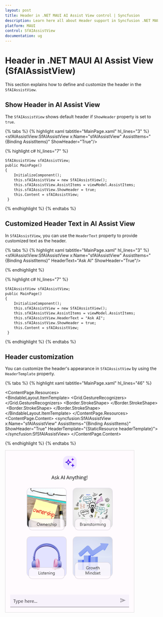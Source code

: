 ```yaml
---
layout: post
title: Header in .NET MAUI AI Assist View control | Syncfusion
description: Learn here all about Header support in Syncfusion .NET MAUI AI Assist View (SfAIAssistView) control and more.
platform: MAUI
control: SfAIAssistView
documentation: ug
---
```


# Header in .NET MAUI AI Assist View (SfAIAssistView)

This section explains how to define and customize the header in the `SfAIAssistView`.

## Show Header in AI Assist View

The `SfAIAssistView` shows default header if `ShowHeader` property is set to `true`. 

{% tabs %}
{% highlight xaml tabtitle="MainPage.xaml" hl_lines="3" %}
         <sfAIAssistView:SfAIAssistView x:Name="sfAIAssistView"
                                        AssistItems="{Binding AssistItems}"
                                        ShowHeader="True"/>  

{% highlight c# hl_lines="7" %} 

    SfAIAssistView sfAIAssistView; 
    public MainPage() 
    { 
        InitializeComponent(); 
        this.sfAIAssistView = new SfAIAssistView();
        this.sfAIAssistView.AssistItems = viewModel.AssistItems; 
        this.sfAIAssistView.ShowHeader = true;
        this.Content = sfAIAssistView; 
     } 

{% endhighlight %}
{% endtabs %}


## Customized Header Text in AI Assist View

In `SfAIAssistView`, you can use the `HeaderText` property to provide customized text as the header.

{% tabs %}
{% highlight xaml tabtitle="MainPage.xaml" hl_lines="3" %}
         <sfAIAssistView:SfAIAssistView x:Name="sfAIAssistView"
                                        AssistItems="{Binding AssistItems}"
                                        HeaderText="Ask AI"
                                        ShowHeader="True"/>  

{% endhighlight %} 

{% highlight c# hl_lines="7" %} 

    SfAIAssistView sfAIAssistView; 
    public MainPage() 
    { 
        InitializeComponent(); 
        this.sfAIAssistView = new SfAIAssistView();
        this.sfAIAssistView.AssistItems = viewModel.AssistItems; 
        this.sfAIAssistView.HeaderText = "Ask AI";
        this.sfAIAssistView.ShowHeader = true;
        this.Content = sfAIAssistView; 
     } 

{% endhighlight %}
{% endtabs %}

## Header customization

You can customize the header's appearance in `SfAIAssistView` by using the `HeaderTemplate` property.

{% tabs %}
{% highlight xaml tabtitle="MainPage.xaml" hl_lines="46" %}

 <ContentPage.Resources>
        <ResourceDictionary>
            <DataTemplate x:Key="headerTemplate">
                <Grid RowDefinitions="45,30,Auto" RowSpacing="10" Padding="0,18,0,0">
                    <Image  Source="aiassistview.png" HorizontalOptions="Center"/>                 
                    <Label Padding="0,5,0,0" Text="Ask AI Anything!" HorizontalOptions="Center" Grid.Row="1" FontSize="16"/>
                    <FlexLayout x:Name="headerlayout"
                                BindableLayout.ItemsSource="{Binding HeaderInfoCollection}"
                                Grid.Row="2"
                                Wrap="Wrap"
                                JustifyContent="Center"
                                Direction="Row"
                                Padding="10">
                        <BindableLayout.ItemTemplate>
                            <DataTemplate>
                                <Grid RowDefinitions="*,Auto,10" Padding="10">
                                    <Grid.GestureRecognizers>
                                        <TapGestureRecognizer Command="{Binding Path=BindingContext.HeaderItemTappedCommand, Source={x:Reference headerlayout}}" CommandParameter="{x:Reference label}"/>
                                    </Grid.GestureRecognizers>
                                    <Border WidthRequest="132" Stroke="#CAC4D0"  HeightRequest="130" Grid.RowSpan="2" HorizontalOptions="Center">
                                        <Border.StrokeShape>
                                            <RoundRectangle CornerRadius="12"/>
                                        </Border.StrokeShape>
                                        <Image Source="{Binding Image}" Aspect="AspectFill" HeightRequest="130" WidthRequest="130" HorizontalOptions="Center"/>
                                    </Border>
                                    <Border BackgroundColor="#FFFBFE" Stroke="#CAC4D0" Opacity="0.8" HorizontalOptions="Center" VerticalOptions="End" WidthRequest="120" Grid.Row="1" Grid.RowSpan="2">
                                        <Border.StrokeShape>
                                            <RoundRectangle CornerRadius="12"/>
                                        </Border.StrokeShape>
                                        <Label Text="{Binding HeaderMessage}" x:Name="label"  TextColor="Black" FontFamily="Roboto-Regular" FontSize="14" Padding="10"
                                               LineBreakMode="WordWrap" HorizontalOptions="Center"
                                               HorizontalTextAlignment="Center" VerticalTextAlignment="Center" />
                                    </Border>
                                </Grid>
                            </DataTemplate>
                        </BindableLayout.ItemTemplate>
                    </FlexLayout>
                </Grid>
            </DataTemplate>
        </ResourceDictionary>
    </ContentPage.Resources>
<ContentPage.Content>
      <syncfusion:SfAIAssistView x:Name="sfAIAssistView"
                                 AssistItems="{Binding AssistItems}"
                                 ShowHeader="True"
                                 HeaderTemplate="{StaticResource headerTemplate}">
      </syncfusion:SfSfAIAssistView>
</ContentPage.Content>

{% endhighlight %}
{% endtabs %}

![Header View customization in .NET MAUI AI Assist View](Images/maui-aiassistview-header-customization.png)


